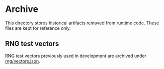 # Archive

This directory stores historical artifacts removed from runtime code. These files are kept for reference only.

## RNG test vectors

RNG test vectors previously used in development are archived under [rng/vectors.json](rng/vectors.json).
